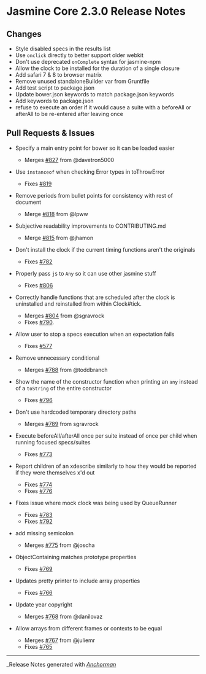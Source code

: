 # Jasmine Core 2.3.0 Release Notes

## Changes

* Style disabled specs in the results list
* Use `onclick` directly to better support older webkit
* Don't use deprecated `onComplete` syntax for jasmine-npm
* Allow the clock to be installed for the duration of a single closure
* Add safari 7 & 8 to browser matrix
* Remove unused standaloneBuilder var from Gruntfile
* Add test script to package.json
* Update bower.json keywords to match package.json keywords
* Add keywords to package.json
* refuse to execute an order if it would cause a suite with a beforeAll or afterAll to be re-entered after leaving once

## Pull Requests & Issues

* Specify a main entry point for bower so it can be loaded easier
    - Merges [#827](https://github.com/jasmine/jasmine/issues/827) from @davetron5000

* Use `instanceof` when checking Error types in toThrowError
    - Fixes [#819](https://github.com/jasmine/jasmine/issues/819)

* Remove periods from bullet points for consistency with rest of document
    - Merge [#818](https://github.com/jasmine/jasmine/issues/818) from @lpww

* Subjective readability improvements to CONTRIBUTING.md
    - Merge [#815](https://github.com/jasmine/jasmine/issues/815) from @jhamon

* Don't install the clock if the current timing functions aren't the originals
    - Fixes [#782](https://github.com/jasmine/jasmine/issues/782)

* Properly pass `j$` to `Any` so it can use other jasmine stuff
    - Fixes [#806](https://github.com/jasmine/jasmine/issues/806)

* Correctly handle functions that are scheduled after the clock is uninstalled and reinstalled from within Clock#tick.
    - Merges [#804](https://github.com/jasmine/jasmine/issues/804) from @sgravrock
    - Fixes [#790](https://github.com/jasmine/jasmine/issues/790).

* Allow user to stop a specs execution when an expectation fails
    - Fixes [#577](https://github.com/jasmine/jasmine/issues/577)

* Remove unnecessary conditional
    - Merges [#788](https://github.com/jasmine/jasmine/issues/788) from @toddbranch

* Show the name of the constructor function when printing an `any` instead of a `toString` of the entire constructor
    - Fixes [#796](https://github.com/jasmine/jasmine/issues/796)

* Don't use hardcoded temporary directory paths
    - Merges [#789](https://github.com/jasmine/jasmine/issues/789) from sgravrock

* Execute beforeAll/afterAll once per suite instead of once per child when running focused specs/suites
    - Fixes [#773](https://github.com/jasmine/jasmine/issues/773)

* Report children of an xdescribe similarly to how they would be reported if they were themselves x'd out
    - Fixes [#774](https://github.com/jasmine/jasmine/issues/774)
    - Fixes [#776](https://github.com/jasmine/jasmine/issues/776)

* Fixes issue where mock clock was being used by QueueRunner
    - Fixes [#783](https://github.com/jasmine/jasmine/issues/783)
    - Fixes [#792](https://github.com/jasmine/jasmine/issues/792)

* add missing semicolon
    - Merges [#775](https://github.com/jasmine/jasmine/issues/775) from @joscha

* ObjectContaining matches prototype properties
    - Fixes [#769](https://github.com/jasmine/jasmine/issues/769)

* Updates pretty printer to include array properties
    - Fixes [#766](https://github.com/jasmine/jasmine/issues/766)

* Update year copyright
    - Merges [#768](https://github.com/jasmine/jasmine/issues/768) from @danilovaz

* Allow arrays from different frames or contexts to be equal
    - Merges [#767](https://github.com/jasmine/jasmine/issues/767) from @juliemr
    - Fixes [#765](https://github.com/jasmine/jasmine/issues/765)

------

_Release Notes generated with _[Anchorman](http://github.com/infews/anchorman)_
